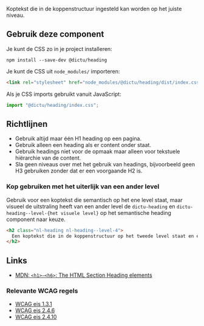 <!-- @license CC0-1.0 -->

Koptekst die in de koppenstructuur ingesteld kan worden op het juiste niveau.

## Gebruik deze component

Je kunt de CSS zo in je project installeren:

```console
npm install --save-dev @dictu/heading
```

Je kunt de CSS uit `node_modules/` importeren:

```html
<link rel="stylesheet" href="node_modules/@dictu/heading/dist/index.css" />
```

Als je CSS imports gebruikt vanuit JavaScript:

```javascript
import "@dictu/heading/index.css";
```

## Richtlijnen

- Gebruik altijd maar één H1 heading op een pagina.
- Gebruik alleen een heading als er content onder staat.
- Gebruik headings niet voor de opmaak maar alleen voor tekstuele hiërarchie van de content.
- Sla geen niveaus over met het gebruik van headings, bijvoorbeeld geen H3 gebruiken zonder dat er een voorgaande H2 is.

### Kop gebruiken met het uiterlijk van een ander level

Gebruik voor een koptekst die semantisch op het ene level staat, maar visueel de uitstraling heeft van een ander level de `dictu-heading` en `dictu-heading--level-{het visuele level}` op het semantische heading component naar keuze.

```html
<h2 class="nl-heading nl-heading--level-4">
  Een koptekst die in de koppenstructuur op het tweede level staat en eruit ziet als het vierde level.
</h2>
```

## Links

- [MDN: `<h1>–<h6>`: The HTML Section Heading elements](https://developer.mozilla.org/en-US/docs/Web/HTML/Reference/Elements/Heading_Elements)

### Relevante WCAG regels

- [WCAG eis 1.3.1](https://www.w3.org/TR/WCAG21/#info-and-relationships)  
- [WCAG eis 2.4.6](https://www.w3.org/TR/WCAG21/#headings-and-labels)
- [WCAG eis 2.4.10](https://www.w3.org/TR/WCAG21/#section-headings)
